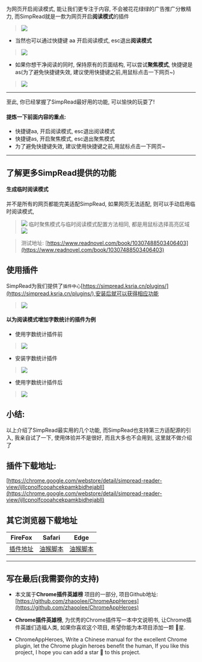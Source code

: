 为网页开启阅读模式, 能让我们更专注于内容, 不会被花花绿绿的广告推广分散精力, 而SimpRead就是一歀为网页开启**阅读模式**的插件
> ![](https://upload-images.jianshu.io/upload_images/3203841-19b19b1aaa487310.gif?imageMogr2/auto-orient/strip)

- 当然也可以通过快捷键 aa 开启阅读模式, esc退出**阅读模式**
> ![](https://upload-images.jianshu.io/upload_images/3203841-613daaf4ea555177.gif?imageMogr2/auto-orient/strip)

- 如果你想干净阅读的同时, 保持原有的页面结构, 可以尝试**聚焦模式**, 快捷键是as(为了避免快捷键失效, 建议使用快捷键之前,用鼠标点击一下网页~)
> ![](https://upload-images.jianshu.io/upload_images/3203841-4d62b5290fc899c3.gif?imageMogr2/auto-orient/strip)

---

至此, 你已经掌握了SimpRead最好用的功能, 可以愉快的玩耍了!

#### 提炼一下前面内容的重点:

- 快捷键aa, 开启阅读模式, esc退出阅读模式
- 快捷键as, 开启聚焦模式, esc退出聚焦模式
- 为了避免快捷键失效, 建议使用快捷键之前,用鼠标点击一下网页~

---



## 了解更多SimpRead提供的功能


#### 生成临时阅读模式
并不是所有的网页都能完美适配SimpRead, 如果网页无法适配, 则可以手动启用临时阅读模式, 
> ![](https://upload-images.jianshu.io/upload_images/3203841-b5b5995eb6b34730.gif?imageMogr2/auto-orient/strip)
> 临时聚焦模式与临时阅读模式配置方法相同, 都是用鼠标选择高亮区域
> ![](https://upload-images.jianshu.io/upload_images/3203841-692b5ff214e90949.gif?imageMogr2/auto-orient/strip)

> 测试地址: [https://www.readnovel.com/book/10307488503406403](https://www.readnovel.com/book/10307488503406403)


## 使用插件
SimpRead为我们提供了`插件中心`[https://simpread.ksria.cn/plugins/](https://simpread.ksria.cn/plugins/),安装后就可以获得相应功能
> ![](https://upload-images.jianshu.io/upload_images/3203841-ce7593bab690ce9c.png?imageMogr2/auto-orient/strip%7CimageView2/2/w/1240)
#### 以为阅读模式增加字数统计的插件为例

- 使用字数统计插件前
> ![](https://upload-images.jianshu.io/upload_images/3203841-32a5bf43e3612ea8.png?imageMogr2/auto-orient/strip%7CimageView2/2/w/1240)

- 安装字数统计插件
> ![](https://upload-images.jianshu.io/upload_images/3203841-a4039bc6cbb8055f.gif?imageMogr2/auto-orient/strip)

- 使用字数统计插件后
> ![](https://upload-images.jianshu.io/upload_images/3203841-456c944f2ac60c64.png?imageMogr2/auto-orient/strip%7CimageView2/2/w/1240)

## 小结:
以上介绍了SimpRead最实用的几个功能, 而SimpRead也支持第三方适配源的引入, 我亲自试了一下, 使用体验并不是很好, 而且大多也不会用到, 这里就不做介绍了


## 插件下载地址:
[https://chrome.google.com/webstore/detail/simpread-reader-view/ijllcpnolfcooahcekpamkbidhejabll](https://chrome.google.com/webstore/detail/simpread-reader-view/ijllcpnolfcooahcekpamkbidhejabll)


## 其它浏览器下载地址

| FireFox | Safari | Edge|
| - | - | - | 
| [插件地址](https://addons.mozilla.org/zh-CN/firefox/addon/simpread/) | [油猴脚本](https://greasyfork.org/zh-CN/scripts/39998-%E7%AE%80%E6%82%A6-simpread-%E8%BD%BB%E9%98%85%E7%89%88) | [油猴脚本](https://greasyfork.org/zh-CN/scripts/39998-%E7%AE%80%E6%82%A6-simpread-%E8%BD%BB%E9%98%85%E7%89%88) |


---

## 写在最后(我需要你的支持)
- 本文属于**Chrome插件英雄榜** 项目的一部分, 项目Github地址: [https://github.com/zhaoolee/ChromeAppHeroes](https://github.com/zhaoolee/ChromeAppHeroes)

- **Chrome插件英雄榜**, 为优秀的Chrome插件写一本中文说明书, 让Chrome插件英雄们造福人类, 如果你喜欢这个项目, 希望你能为本项目添加一颗 🌟星.

- ChromeAppHeroes, Write a Chinese manual for the excellent Chrome plugin, let the Chrome plugin heroes benefit the human, If you like this project, I hope you can add a star 🌟 to this project.